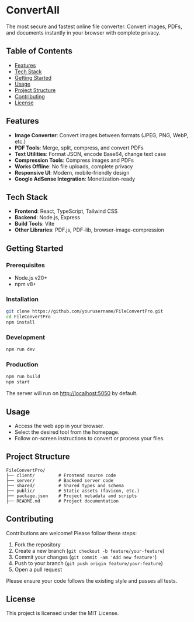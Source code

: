 # ConvertAll

The most secure and fastest online file converter. Convert images, PDFs, and documents instantly in your browser with complete privacy.

## Table of Contents
- [Features](#features)
- [Tech Stack](#tech-stack)
- [Getting Started](#getting-started)
- [Usage](#usage)
- [Project Structure](#project-structure)
- [Contributing](#contributing)
- [License](#license)

## Features
- **Image Converter**: Convert images between formats (JPEG, PNG, WebP, etc.)
- **PDF Tools**: Merge, split, compress, and convert PDFs
- **Text Utilities**: Format JSON, encode Base64, change text case
- **Compression Tools**: Compress images and PDFs
- **Works Offline**: No file uploads, complete privacy
- **Responsive UI**: Modern, mobile-friendly design
- **Google AdSense Integration**: Monetization-ready

## Tech Stack
- **Frontend**: React, TypeScript, Tailwind CSS
- **Backend**: Node.js, Express
- **Build Tools**: Vite
- **Other Libraries**: PDF.js, PDF-lib, browser-image-compression

## Getting Started

### Prerequisites
- Node.js v20+
- npm v8+

### Installation
```bash
git clone https://github.com/yourusername/FileConvertPro.git
cd FileConvertPro
npm install
```

### Development
```bash
npm run dev
```

### Production
```bash
npm run build
npm start
```

The server will run on [http://localhost:5050](http://localhost:5050) by default.

## Usage
- Access the web app in your browser.
- Select the desired tool from the homepage.
- Follow on-screen instructions to convert or process your files.

## Project Structure
```
FileConvertPro/
├── client/         # Frontend source code
├── server/         # Backend server code
├── shared/         # Shared types and schema
├── public/         # Static assets (favicon, etc.)
├── package.json    # Project metadata and scripts
├── README.md       # Project documentation
```

## Contributing
Contributions are welcome! Please follow these steps:
1. Fork the repository
2. Create a new branch (`git checkout -b feature/your-feature`)
3. Commit your changes (`git commit -am 'Add new feature'`)
4. Push to your branch (`git push origin feature/your-feature`)
5. Open a pull request

Please ensure your code follows the existing style and passes all tests.

## License
This project is licensed under the MIT License.